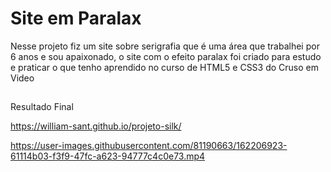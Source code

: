 # Site em Paralax

Nesse projeto fiz um site sobre serigrafia que é uma área que trabalhei por 6 anos e sou apaixonado,
o site com o efeito paralax foi criado para estudo e praticar o que tenho aprendido no curso de HTML5 e CSS3 do Cruso em Video

##

Resultado Final

https://william-sant.github.io/projeto-silk/

https://user-images.githubusercontent.com/81190663/162206923-61114b03-f3f9-47fc-a623-94777c4c0e73.mp4





